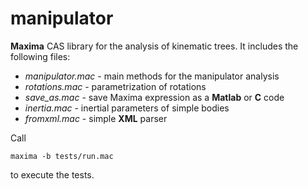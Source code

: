 # manipulator

**Maxima** CAS library for the analysis of kinematic trees. It includes the following files:

* _manipulator.mac_ - main methods for the manipulator analysis 
* _rotations.mac_ - parametrization of rotations 
* _save\_as.mac_ - save Maxima expression as a **Matlab** or **C** code 
* _inertia.mac_ - inertial parameters of simple bodies
* _fromxml.mac_ - simple **XML** parser 

Call 

    maxima -b tests/run.mac 
    
to execute the tests. 
